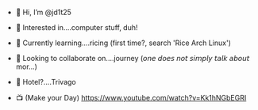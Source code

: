 - 👋 Hi, I’m @jd1t25
- 👀 Interested in....computer stuff, duh!
- 🌱 Currently learning....ricing (first time?, search 'Rice Arch Linux')
- 🤝 Looking to collaborate on....journey (𝘰𝘯𝘦 𝘥𝘰𝘦𝘴 𝘯𝘰𝘵 𝘴𝘪𝘮𝘱𝘭𝘺 𝘵𝘢𝘭𝘬 𝘢𝘣𝘰𝘶𝘵 mor...)
- 🏨 Hotel?....Trivago

- 📺 (Make your Day)
https://www.youtube.com/watch?v=Kk1hNGbEGRI

<!---
jd1t25/jd1t25 is a ✨ special ✨ repository because its `README.md` (this file) appears on your GitHub profile.
You can click the Preview link to take a look at your changes.
--->
